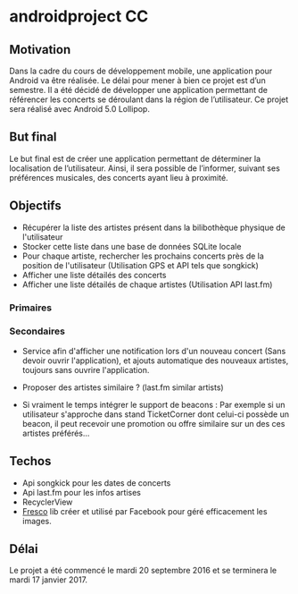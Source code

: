 # androidproject CC

## Motivation
Dans la cadre du cours de développement mobile, une application pour Android va être réalisée. Le délai pour mener à bien ce projet est d’un semestre. Il a été décidé de développer une application permettant de référencer les concerts se déroulant dans la région de l’utilisateur. Ce projet sera réalisé avec Android 5.0 Lollipop.
## But final
Le but final est de créer une application permettant de déterminer la localisation de l’utilisateur. Ainsi, il sera possible de l’informer, suivant ses préférences musicales, des concerts ayant lieu à proximité.
## Objectifs
* Récupérer la liste des artistes présent dans la bilibothèque physique de l'utilisateur
* Stocker cette liste dans une base de données SQLite locale
* Pour chaque artiste, rechercher les prochains concerts près de la position de l'utilisateur (Utilisation GPS et API tels que songkick)
* Afficher une liste détailés des concerts
* Afficher une liste détailés de chaque artistes (Utilisation API last.fm)
### Primaires

### Secondaires
* Service afin d'afficher une notification lors d'un nouveau concert (Sans devoir ouvrir l'application), et ajouts automatique des nouveaux artistes, toujours sans ouvrire l'application.

* Proposer des artistes similaire ? (last.fm similar artists)

* Si vraiment le temps intégrer le support de beacons : Par exemple si un utilisateur s'approche dans stand TicketCorner dont celui-ci possède un beacon, il peut recevoir une promotion ou offre similaire sur un des ces artistes préférés...


## Techos

* Api songkick pour les dates de concerts
* Api last.fm pour les infos artises
* RecyclerView
* [Fresco](http://frescolib.org/) lib créer et utilisé par Facebook pour géré efficacement les images. 

## Délai
Le projet a été commencé le mardi 20 septembre 2016 et se terminera le mardi 17 janvier 2017.
